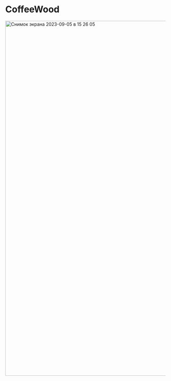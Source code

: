 # CoffeeWood

<img width="1112" alt="Снимок экрана 2023-09-05 в 15 26 05" src="https://github.com/Li-Roman/CoffeeWood/assets/35653846/de41b08f-52b4-42f4-a749-213b69c67fe8">
